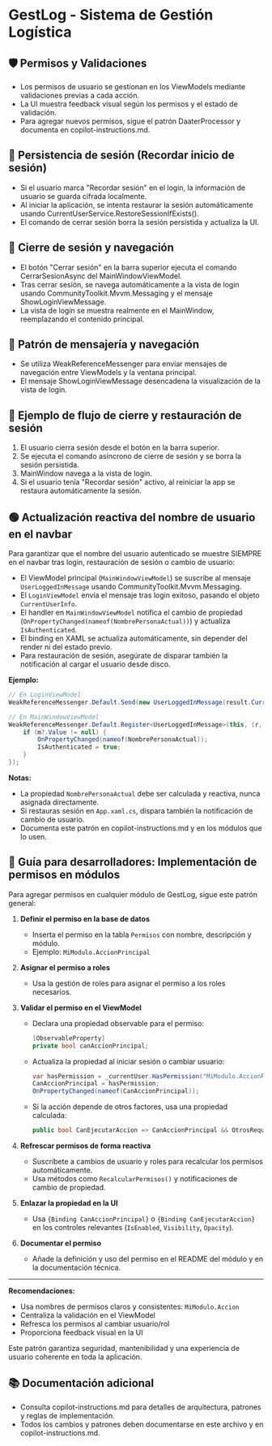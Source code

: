 # GestLog - Sistema de Gestión Logística

## 🛡️ Permisos y Validaciones
- Los permisos de usuario se gestionan en los ViewModels mediante validaciones previas a cada acción.
- La UI muestra feedback visual según los permisos y el estado de validación.
- Para agregar nuevos permisos, sigue el patrón DaaterProcessor y documenta en copilot-instructions.md.

## 🔑 Persistencia de sesión (Recordar inicio de sesión)
- Si el usuario marca "Recordar sesión" en el login, la información de usuario se guarda cifrada localmente.
- Al iniciar la aplicación, se intenta restaurar la sesión automáticamente usando CurrentUserService.RestoreSessionIfExists().
- El comando de cerrar sesión borra la sesión persistida y actualiza la UI.

## 🚪 Cierre de sesión y navegación
- El botón "Cerrar sesión" en la barra superior ejecuta el comando CerrarSesionAsync del MainWindowViewModel.
- Tras cerrar sesión, se navega automáticamente a la vista de login usando CommunityToolkit.Mvvm.Messaging y el mensaje ShowLoginViewMessage.
- La vista de login se muestra realmente en el MainWindow, reemplazando el contenido principal.

## 🧩 Patrón de mensajería y navegación
- Se utiliza WeakReferenceMessenger para enviar mensajes de navegación entre ViewModels y la ventana principal.
- El mensaje ShowLoginViewMessage desencadena la visualización de la vista de login.

## 📝 Ejemplo de flujo de cierre y restauración de sesión
1. El usuario cierra sesión desde el botón en la barra superior.
2. Se ejecuta el comando asíncrono de cierre de sesión y se borra la sesión persistida.
3. MainWindow navega a la vista de login.
4. Si el usuario tenía "Recordar sesión" activo, al reiniciar la app se restaura automáticamente la sesión.

## 🟢 Actualización reactiva del nombre de usuario en el navbar

Para garantizar que el nombre del usuario autenticado se muestre SIEMPRE en el navbar tras login, restauración de sesión o cambio de usuario:

- El ViewModel principal (`MainWindowViewModel`) se suscribe al mensaje `UserLoggedInMessage` usando CommunityToolkit.Mvvm.Messaging.
- El `LoginViewModel` envía el mensaje tras login exitoso, pasando el objeto `CurrentUserInfo`.
- El handler en `MainWindowViewModel` notifica el cambio de propiedad (`OnPropertyChanged(nameof(NombrePersonaActual))`) y actualiza `IsAuthenticated`.
- El binding en XAML se actualiza automáticamente, sin depender del render ni del estado previo.
- Para restauración de sesión, asegúrate de disparar también la notificación al cargar el usuario desde disco.

**Ejemplo:**
```csharp
// En LoginViewModel
WeakReferenceMessenger.Default.Send(new UserLoggedInMessage(result.CurrentUserInfo));

// En MainWindowViewModel
WeakReferenceMessenger.Default.Register<UserLoggedInMessage>(this, (r, m) => {
    if (m?.Value != null) {
        OnPropertyChanged(nameof(NombrePersonaActual));
        IsAuthenticated = true;
    }
});
```

**Notas:**
- La propiedad `NombrePersonaActual` debe ser calculada y reactiva, nunca asignada directamente.
- Si restauras sesión en `App.xaml.cs`, dispara también la notificación de cambio de usuario.
- Documenta este patrón en copilot-instructions.md y en los módulos que lo usen.

## 🔐 Guía para desarrolladores: Implementación de permisos en módulos

Para agregar permisos en cualquier módulo de GestLog, sigue este patrón general:

1. **Definir el permiso en la base de datos**
   - Inserta el permiso en la tabla `Permisos` con nombre, descripción y módulo.
   - Ejemplo: `MiModulo.AccionPrincipal`

2. **Asignar el permiso a roles**
   - Usa la gestión de roles para asignar el permiso a los roles necesarios.

3. **Validar el permiso en el ViewModel**
   - Declara una propiedad observable para el permiso:
     ```csharp
     [ObservableProperty]
     private bool canAccionPrincipal;
     ```
   - Actualiza la propiedad al iniciar sesión o cambiar usuario:
     ```csharp
     var hasPermission = _currentUser.HasPermission("MiModulo.AccionPrincipal");
     CanAccionPrincipal = hasPermission;
     OnPropertyChanged(nameof(CanAccionPrincipal));
     ```
   - Si la acción depende de otros factores, usa una propiedad calculada:
     ```csharp
     public bool CanEjecutarAccion => CanAccionPrincipal && OtrosRequisitos;
     ```

4. **Refrescar permisos de forma reactiva**
   - Suscríbete a cambios de usuario y roles para recalcular los permisos automáticamente.
   - Usa métodos como `RecalcularPermisos()` y notificaciones de cambio de propiedad.

5. **Enlazar la propiedad en la UI**
   - Usa `{Binding CanAccionPrincipal}` o `{Binding CanEjecutarAccion}` en los controles relevantes (`IsEnabled`, `Visibility`, `Opacity`).

6. **Documentar el permiso**
   - Añade la definición y uso del permiso en el README del módulo y en la documentación técnica.

---

**Recomendaciones:**
- Usa nombres de permisos claros y consistentes: `MiModulo.Accion`
- Centraliza la validación en el ViewModel
- Refresca los permisos al cambiar usuario/rol
- Proporciona feedback visual en la UI

Este patrón garantiza seguridad, mantenibilidad y una experiencia de usuario coherente en toda la aplicación.

## 📚 Documentación adicional
- Consulta copilot-instructions.md para detalles de arquitectura, patrones y reglas de implementación.
- Todos los cambios y patrones deben documentarse en este archivo y en copilot-instructions.md.
